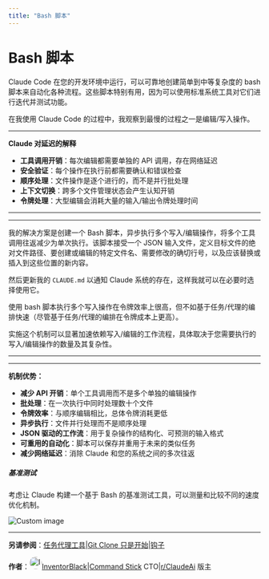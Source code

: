 ```yaml
---
title: "Bash 脚本"
---
```


# Bash 脚本

Claude Code 在您的开发环境中运行，可以可靠地创建简单到中等复杂度的 bash 脚本来自动化各种流程。这些脚本特别有用，因为可以使用标准系统工具对它们进行迭代并测试功能。

在我使用 Claude Code 的过程中，我观察到最慢的过程之一是编辑/写入操作。

* * *

**Claude 对延迟的解释**

-   **工具调用开销**：每次编辑都需要单独的 API 调用，存在网络延迟
-   **安全验证**：每个操作在执行前都需要确认和错误检查
-   **顺序处理**：文件操作是逐个进行的，而不是并行批处理
-   **上下文切换**：跨多个文件管理状态会产生认知开销
-   **令牌处理**：大型编辑会消耗大量的输入/输出令牌处理时间

* * *

* * *

我的解决方案是创建一个 Bash 脚本，异步执行多个写入/编辑操作，将多个工具调用往返减少为单次执行。该脚本接受一个 JSON 输入文件，定义目标文件的绝对文件路径、要创建或编辑的特定文件名、需要修改的确切行号，以及应该替换或插入到这些位置的新内容。

然后更新我的 `CLAUDE.md` 以通知 Claude 系统的存在，这样我就可以在必要时选择使用它。

使用 bash 脚本执行多个写入操作在令牌效率上很高，但不如基于任务/代理的编排快速（尽管基于任务/代理的编排在令牌成本上更高）。

实施这个机制可以显著加速依赖写入/编辑的工作流程，具体取决于您需要执行的写入/编辑操作的数量及其复杂性。

* * *

* * *

**机制优势：**

-   **减少 API 开销**：单个工具调用而不是多个单独的编辑操作
-   **批处理**：在一次执行中同时处理数十个文件
-   **令牌效率**：与顺序编辑相比，总体令牌消耗更低
-   **异步执行**：文件并行处理而不是顺序处理
-   **JSON 驱动的工作流**：用于复杂操作的结构化、可预测的输入格式
-   **可重用的自动化**：脚本可以保存并重用于未来的类似任务
-   **减少网络延迟**：消除 Claude 和您的系统之间的多次往返

##### 基准测试

考虑让 Claude 构建一个基于 Bash 的基准测试工具，可以测量和比较不同的速度优化机制。

<img src="/img/discovery/036_cl_orange.png" alt="Custom image" style="max-width: 165px; height: auto;" />

* * *

**另请参阅**：[任务代理工具](/mechanics-task-agent-tools.html)|[Git Clone 只是开始](/mechanics-git-clone-is-just-the-beginning.html)|[钩子](/mechanics-hooks.html)

**作者**：[<img src="/img/profiles/inventorblack.png" alt="InventorBlack" style="width: 25px; height: 25px; border-radius: 50%;" />InventorBlack](/support-claudelog.html)|[Command Stick](https://commandstick.com/) CTO|[r/ClaudeAi](https://www.reddit.com/r/ClaudeAI/) 版主